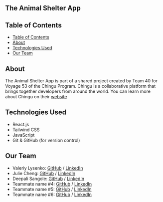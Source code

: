 ## The Animal Shelter App

## Table of Contents

- [Table of Contents](#table-of-contents)
- [About](#about)
- [Technologies Used](#technologies-used)
- [Our Team](#our-team)

## About

The Animal Shelter App is part of a shared project created by Team 40 for Voyage 53 of the Chingu Program. Chingu is a collaborative platform that brings together developers from around the world. You can learn more about Chingu on their [website](https://www.chingu.io/)

## Technologies Used

- React.js
- Tailwind CSS
- JavaScript
- Git & GitHub (for version control)

## Our Team

- Valeriy Lysenko: [GitHub](https://github.com/Valeriusdev) / [LinkedIn](https://linkedin.com/in/valeriylysenko)
- Julie Cheng: [GitHub](https://github.com/jucheng925) / [LinkedIn](https://www.linkedin.com/in/juliecheng925/)
- Deepali Sangole: [GitHub](https://github.com/ss-deep) / [LinkedIn](https://www.linkedin.com/in/deepali-sangole-49b0841b/)
- Teammate name #4: [GitHub](https://github.com/ghaccountname) / [LinkedIn](https://linkedin.com/in/liaccountname)
- Teammate name #5: [GitHub](https://github.com/ghaccountname) / [LinkedIn](https://linkedin.com/in/liaccountname)
- Teammate name #6: [GitHub](https://github.com/ghaccountname) / [LinkedIn](https://linkedin.com/in/liaccountname)